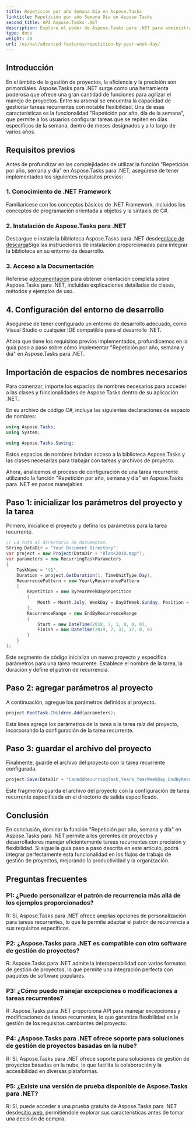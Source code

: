 ```yaml
---
title: Repetición por año Semana Día en Aspose.Tasks
linktitle: Repetición por año Semana Día en Aspose.Tasks
second_title: API Aspose.Tasks .NET
description: Explore el poder de Aspose.Tasks para .NET para administrar tareas recurrentes de manera eficiente. Guía paso a paso para implementar la función Repetición por año, día de la semana.
type: docs
weight: 28
url: /es/net/advanced-features/repetition-by-year-week-day/
---
```

## Introducción

En el ámbito de la gestión de proyectos, la eficiencia y la precisión son primordiales. Aspose.Tasks para .NET surge como una herramienta poderosa que ofrece una gran cantidad de funciones para agilizar el manejo de proyectos. Entre su arsenal se encuentra la capacidad de gestionar tareas recurrentes con notable flexibilidad. Una de esas características es la funcionalidad "Repetición por año, día de la semana", que permite a los usuarios configurar tareas que se repiten en días específicos de la semana, dentro de meses designados y a lo largo de varios años.

## Requisitos previos

Antes de profundizar en las complejidades de utilizar la función "Repetición por año, semana y día" en Aspose.Tasks para .NET, asegúrese de tener implementados los siguientes requisitos previos:

### 1. Conocimiento de .NET Framework

Familiarícese con los conceptos básicos de .NET Framework, incluidos los conceptos de programación orientada a objetos y la sintaxis de C#.

### 2. Instalación de Aspose.Tasks para .NET

 Descargue e instale la biblioteca Aspose.Tasks para .NET desde[enlace de descarga](https://releases.aspose.com/tasks/net/)Siga las instrucciones de instalación proporcionadas para integrar la biblioteca en su entorno de desarrollo.

### 3. Acceso a la Documentación

 Referirse a[documentación](https://reference.aspose.com/tasks/net/) para obtener orientación completa sobre Aspose.Tasks para .NET, incluidas explicaciones detalladas de clases, métodos y ejemplos de uso.

## 4. Configuración del entorno de desarrollo

Asegúrese de tener configurado un entorno de desarrollo adecuado, como Visual Studio o cualquier IDE compatible para el desarrollo .NET.

Ahora que tiene los requisitos previos implementados, profundicemos en la guía paso a paso sobre cómo implementar "Repetición por año, semana y día" en Aspose.Tasks para .NET.


## Importación de espacios de nombres necesarios

Para comenzar, importe los espacios de nombres necesarios para acceder a las clases y funcionalidades de Aspose.Tasks dentro de su aplicación .NET.

En su archivo de código C#, incluya las siguientes declaraciones de espacio de nombres:

```csharp
using Aspose.Tasks;
using System;

using Aspose.Tasks.Saving;

```

Estos espacios de nombres brindan acceso a la biblioteca Aspose.Tasks y las clases necesarias para trabajar con tareas y archivos de proyecto.

Ahora, analicemos el proceso de configuración de una tarea recurrente utilizando la función "Repetición por año, semana y día" en Aspose.Tasks para .NET en pasos manejables.

## Paso 1: inicializar los parámetros del proyecto y la tarea

Primero, inicialice el proyecto y defina los parámetros para la tarea recurrente.

```csharp
// La ruta al directorio de documentos.
String DataDir = "Your Document Directory";
var project = new Project(DataDir + "Blank2010.mpp");
var parameters = new RecurringTaskParameters
{
    TaskName = "t1",
    Duration = project.GetDuration(1, TimeUnitType.Day),
    RecurrencePattern = new YearlyRecurrencePattern
    {
        Repetition = new ByYearWeekDayRepetition
        {
            Month = Month.July, WeekDay = DayOfWeek.Sunday, Position = OrdinalNumber.First
        },
        RecurrenceRange = new EndByRecurrenceRange
        {
            Start = new DateTime(2018, 7, 1, 8, 0, 0),
            Finish = new DateTime(2019, 7, 31, 17, 0, 0)
        }
    }
};
```

Este segmento de código inicializa un nuevo proyecto y especifica parámetros para una tarea recurrente. Establece el nombre de la tarea, la duración y define el patrón de recurrencia.

## Paso 2: agregar parámetros al proyecto

A continuación, agregue los parámetros definidos al proyecto.

```csharp
project.RootTask.Children.Add(parameters);
```

Esta línea agrega los parámetros de la tarea a la tarea raíz del proyecto, incorporando la configuración de la tarea recurrente.

## Paso 3: guardar el archivo del proyecto

Finalmente, guarde el archivo del proyecto con la tarea recurrente configurada.

```csharp
project.Save(DataDir + "CanAddRecurringTask_Years_YearWeekDay_EndByRecurrenceRange_Test.mpp", SaveFileFormat.Mpp);
```

Este fragmento guarda el archivo del proyecto con la configuración de tarea recurrente especificada en el directorio de salida especificado.

## Conclusión

En conclusión, dominar la función "Repetición por año, semana y día" en Aspose.Tasks para .NET permite a los gerentes de proyectos y desarrolladores manejar eficientemente tareas recurrentes con precisión y flexibilidad. Si sigue la guía paso a paso descrita en este artículo, podrá integrar perfectamente esta funcionalidad en los flujos de trabajo de gestión de proyectos, mejorando la productividad y la organización.

## Preguntas frecuentes

### P1: ¿Puedo personalizar el patrón de recurrencia más allá de los ejemplos proporcionados?

R: Sí, Aspose.Tasks para .NET ofrece amplias opciones de personalización para tareas recurrentes, lo que le permite adaptar el patrón de recurrencia a sus requisitos específicos.

### P2: ¿Aspose.Tasks para .NET es compatible con otro software de gestión de proyectos?

R: Aspose.Tasks para .NET admite la interoperabilidad con varios formatos de gestión de proyectos, lo que permite una integración perfecta con paquetes de software populares.

### P3: ¿Cómo puedo manejar excepciones o modificaciones a tareas recurrentes?

R: Aspose.Tasks para .NET proporciona API para manejar excepciones y modificaciones de tareas recurrentes, lo que garantiza flexibilidad en la gestión de los requisitos cambiantes del proyecto.

### P4: ¿Aspose.Tasks para .NET ofrece soporte para soluciones de gestión de proyectos basadas en la nube?

R: Sí, Aspose.Tasks para .NET ofrece soporte para soluciones de gestión de proyectos basadas en la nube, lo que facilita la colaboración y la accesibilidad en diversas plataformas.

### P5: ¿Existe una versión de prueba disponible de Aspose.Tasks para .NET?

 R: Sí, puede acceder a una prueba gratuita de Aspose.Tasks para .NET desde[sitio web](https://releases.aspose.com/), permitiéndole explorar sus características antes de tomar una decisión de compra.